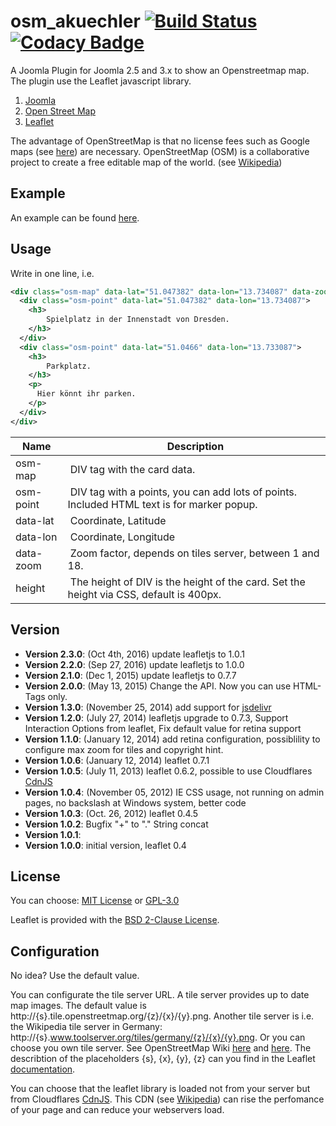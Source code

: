 osm_akuechler [![Build Status](https://travis-ci.org/admiralsmaster/osm_akuechler.svg?branch=master)](https://travis-ci.org/admiralsmaster/osm_akuechler) [![Codacy Badge](https://api.codacy.com/project/badge/grade/ca55f3e5de3548ffbfb64a63cc1adf93)](https://www.codacy.com/app/github-ariel/osm_akuechler)
=================================================================

A Joomla Plugin for Joomla 2.5 and 3.x to show an Openstreetmap map.
The plugin use the Leaflet javascript library.

1. [Joomla](http://www.joomla.org/)
2. [Open Street Map](http://www.openstreetmap.org/)
3. [Leaflet](http://leafletjs.com/)

The advantage of OpenStreetMap is that no license fees such as Google maps (see [here](https://developers.google.com/maps/faq#usage_calculated)) are necessary. OpenStreetMap (OSM) is a collaborative project to create a free editable map of the world. (see [Wikipedia](https://en.wikipedia.org/wiki/OpenStreetMap))

Example
----------------

An example can be found [here](https://www.kuechler.info/osm).

Usage
---------------

Write in one line, i.e.

```xml
<div class="osm-map" data-lat="51.047382" data-lon="13.734087" data-zoom="17">
  <div class="osm-point" data-lat="51.047382" data-lon="13.734087">
    <h3>
    	Spielplatz in der Innenstadt von Dresden.
  	</h3>
  </div>
  <div class="osm-point" data-lat="51.0466" data-lon="13.733087">
    <h3>
    	Parkplatz.
  	</h3>
    <p>
      Hier könnt ihr parken.
    </p>
  </div>
</div>
```

Name	| Description
------- | -------------
osm-map 	| DIV tag with the card data.
osm-point	| DIV tag with a points, you can add lots of points. Included HTML text is for marker popup.
data-lat 	| Coordinate, Latitude
data-lon 	| Coordinate, Longitude
data-zoom 	| Zoom factor, depends on tiles server, between 1 and 18.
height 	| The height of DIV is the height of the card. Set the height via CSS, default is 400px.


Version
--------------

* **Version 2.3.0**: (Oct 4th, 2016) update leafletjs to 1.0.1
* **Version 2.2.0**: (Sep 27, 2016) update leafletjs to 1.0.0
* **Version 2.1.0**: (Dec 1, 2015) update leafletjs to 0.7.7
* **Version 2.0.0**: (May 13, 2015) Change the API. Now you can use HTML-Tags only.
* **Version 1.3.0**: (November 25, 2014) add support for [jsdelivr](http://www.jsdelivr.com/)
* **Version 1.2.0**: (July 27, 2014) leafletjs upgrade to 0.7.3, Support Interaction Options from leaflet, Fix default value for retina support
* **Version 1.1.0**: (January 12, 2014) add retina configuration, possiblility to configure max zoom for tiles and copyright hint.
* **Version 1.0.6**: (January 12, 2014) leaflet 0.7.1
* **Version 1.0.5**: (July 11, 2013) leaflet 0.6.2, possible to use Cloudflares [CdnJS](http://cdnjs.com/)
* **Version 1.0.4**: (November 05, 2012) IE CSS usage, not running on admin pages, no backslash at Windows system, better code
* **Version 1.0.3**: (Oct. 26, 2012) leaflet 0.4.5
* **Version 1.0.2**: Bugfix "+" to "." String concat
* **Version 1.0.1**:
* **Version 1.0.0**: initial version, leaflet 0.4

License
------------------

You can choose: [MIT License](http://opensource.org/licenses/mit-license) or [GPL-3.0](http://opensource.org/licenses/gpl-3.0)

Leaflet is provided with the [BSD 2-Clause License](https://github.com/Leaflet/Leaflet/blob/master/LICENSE).


Configuration
-------------------

No idea? Use the default value.

You can configurate the tile server URL. A tile server provides up to date map images. The default value is http://{s}.tile.openstreetmap.org/{z}/{x}/{y}.png. Another tile server is i.e. the Wikipedia tile server in Germany: http://{s}.www.toolserver.org/tiles/germany/{z}/{x}/{y}.png. Or you can choose you own tile server. See OpenStreetMap Wiki [here](http://wiki.openstreetmap.org/wiki/TMS) and [here](http://wiki.openstreetmap.org/wiki/Tileserver). The describtion of the placeholders {s}, {x}, {y}, {z} can you find in the Leaflet [documentation](http://leafletjs.com/reference.html#url-template).

You can choose that the leaflet library is loaded not from your server but from Cloudflares [CdnJS](http://cdnjs.com/). This CDN (see [Wikipedia](https://en.wikipedia.org/wiki/Content_delivery_network)) can rise the perfomance of your page and can reduce your webservers load.

